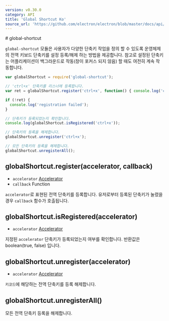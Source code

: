 ```yaml
---
version: v0.30.0
category: API
title: 'Global Shortcut Ko'
source_url: 'https://github.com/electron/electron/blob/master/docs/api/global-shortcut-ko.md'
---
```


﻿# global-shortcut

`global-shortcut` 모듈은 사용자가 다양한 단축키 작업을 정의 할 수 있도록 운영체제의 전역 키보드 단축키를 설정 등록/해제 하는 방법을 제공합니다.
참고로 설정된 단축키는 어플리케이션이 백그라운드로 작동(창이 포커스 되지 않음) 할 때도 여전히 계속 작동합니다.

```javascript
var globalShortcut = require('global-shortcut');

// 'ctrl+x' 단축키를 리스너에 등록합니다.
var ret = globalShortcut.register('ctrl+x', function() { console.log('ctrl+x is pressed'); })

if (!ret) {
  console.log('registration failed');
}

// 단축키가 등록되었는지 확인합니다.
console.log(globalShortcut.isRegistered('ctrl+x'));

// 단축키의 등록을 해제합니다.
globalShortcut.unregister('ctrl+x');

// 모든 단축키의 등록을 해제합니다.
globalShortcut.unregisterAll();
```

## globalShortcut.register(accelerator, callback)

* `accelerator` [Accelerator](http://electron.atom.io/docs/v0.30.0/api/accelerator-ko)
* `callback` Function

`accelerator`로 표현된 전역 단축키를 등록합니다. 유저로부터 등록된 단축키가 눌렸을 경우 `callback` 함수가 호출됩니다.

## globalShortcut.isRegistered(accelerator)

* `accelerator` [Accelerator](http://electron.atom.io/docs/v0.30.0/api/accelerator-ko)

지정된 `accelerator` 단축키가 등록되었는지 여부를 확인합니다. 반환값은 boolean(true, false) 입니다.

## globalShortcut.unregister(accelerator)

* `accelerator` [Accelerator](http://electron.atom.io/docs/v0.30.0/api/accelerator-ko)

`키코드`에 해당하는 전역 단축키를 등록 해제합니다.

## globalShortcut.unregisterAll()

모든 전역 단축키 등록을 해제합니다.
